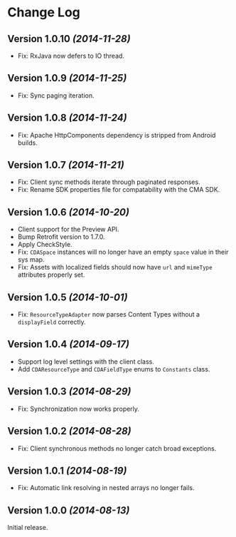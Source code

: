 Change Log
==========

Version 1.0.10 *(2014-11-28)*
-----------------------------
 * Fix: RxJava now defers to IO thread.


Version 1.0.9 *(2014-11-25)*
----------------------------
 * Fix: Sync paging iteration.


Version 1.0.8 *(2014-11-24)*
----------------------------
 * Fix: Apache HttpComponents dependency is stripped from Android builds.


Version 1.0.7 *(2014-11-21)*
----------------------------
 * Fix: Client sync methods iterate through paginated responses.
 * Fix: Rename SDK properties file for compatability with the CMA SDK.


Version 1.0.6 *(2014-10-20)*
----------------------------

 * Client support for the Preview API.
 * Bump Retrofit version to 1.7.0.
 * Apply CheckStyle.
 * Fix: `CDASpace` instances will no longer have an empty `space` value in their sys map.
 * Fix: Assets with localized fields should now have `url` and `mimeType` attributes properly set.


Version 1.0.5 *(2014-10-01)*
----------------------------

 * Fix: `ResourceTypeAdapter` now parses Content Types without a `displayField` correctly.


Version 1.0.4 *(2014-09-17)*
----------------------------

 * Support log level settings with the client class.
 * Add `CDAResourceType` and `CDAFieldType` enums to `Constants` class.


Version 1.0.3 *(2014-08-29)*
----------------------------

 * Fix: Synchronization now works properly.


Version 1.0.2 *(2014-08-28)*
----------------------------

 * Fix: Client synchronous methods no longer catch broad exceptions.


Version 1.0.1 *(2014-08-19)*
----------------------------

 * Fix: Automatic link resolving in nested arrays no longer fails.


Version 1.0.0 *(2014-08-13)*
----------------------------

Initial release.
